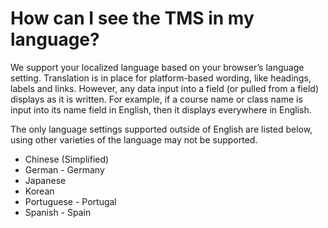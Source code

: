 # How can I see the TMS in my language?

We support your localized language based on your browser’s language setting. Translation is in place for platform-based wording, like headings, labels and links. However, any data input into a field (or pulled from a field) displays as it is written. For example, if a course name or class name is input into its name field in English, then it displays everywhere in English.

The only language settings supported outside of English are listed below, using other varieties of the language may not be supported. 
* Chinese (Simplified)
* German - Germany
* Japanese
* Korean
* Portuguese - Portugal
* Spanish - Spain
